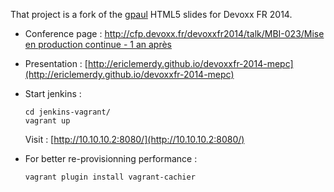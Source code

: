 That project is a fork of the [gpaul](http://gpaul.me) HTML5 slides for Devoxx FR 2014.

- Conference page : [http://cfp.devoxx.fr/devoxxfr2014/talk/MBI-023/Mise en production continue - 1 an après](http://cfp.devoxx.fr/devoxxfr2014/talk/MBI-023/Mise%20en%20production%20continue%20-%201%20an%20apr%C3%A8s)

- Presentation : [http://ericlemerdy.github.io/devoxxfr-2014-mepc](http://ericlemerdy.github.io/devoxxfr-2014-mepc)

- Start jenkins :

    ```
    cd jenkins-vagrant/
    vagrant up
    ```

    Visit : [http://10.10.10.2:8080/](http://10.10.10.2:8080/)

- For better re-provisionning performance :

    ```
    vagrant plugin install vagrant-cachier
    ```
